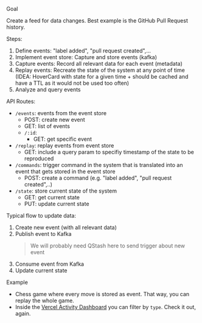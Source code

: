 Goal

Create a feed for data changes. Best example is the GitHub Pull Request history.

Steps:

1. Define events: "label added", "pull request created",...
2. Implement event store: Capture and store events (kafka)
3. Capture events: Record all relevant data for each event (metadata)
4. Replay events: Recreate the state of the system at any point of time (IDEA: HoverCard with state for a given time + should be cached and have a TTL as it would not be used too often)
5. Analyze and query events

API Routes:

- `/events`: events from the event store
  - POST: create new event
  - GET: list of events
  - `/:id`:
    - GET: get specific event
- `/replay`: replay events from event store
  - GET: include a query param to specifiy timestamp of the state to be reproduced
- `/commands`: trigger command in the system that is translated into an event that gets stored in the event store
  - POST: create a command (e.g. "label added", "pull request created",..)
- `/state`: store current state of the system
  - GET: get current state
  - PUT: update current state

Typical flow to update data:

1. Create new event (with all relevant data)
2. Publish event to Kafka
   > We will probably need QStash here to send trigger about new event
3. Consume event from Kafka
4. Update current state

Example

- Chess game where every move is stored as event. That way, you can replay the whole game.
- Inside the [Vercel Activity Dashboard](https://vercel.com/dashboard/activity) you can filter by `type`. Check it out, again.
